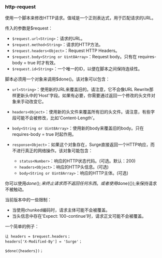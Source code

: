 ### http-request

使用一个脚本来修改HTTP请求。值域是一个正则表达式，用于匹配请求的URL。

传入的参数是$request：

* `$request.url<String>`：请求的URL。
* `$request.method<String>`：请求的HTTP方法。
* `$request.headers<Object>`：Request HTTP Headers。
* `$request.body<String or Uint8Array>`：Request body。只有在 requires-body = true 时才有效。
* `$request.id<String>`：一个唯一的ID，以便在脚本之间保持连续性。

脚本必须用一个对象来调用$done()。该对象可以包含：
* `url<String>`：使用新的URL来覆盖旧的。请注意，它不会像URL Rewrite那样更新头中的'Host'字段。如果有必要，你需要通过返回一个修改的头文件对象来手动改变它。
* `headers<Object>`：使用新的头文件来覆盖所有旧的头文件。请注意，有些字段可能不会被修改，比如'Content-Length'。
* `body<String or Uint8Array>`：使用新的body来覆盖旧的body。只在 requires-body = true 时起作用。

* `response<Object>`：如果这个对象存在，Surge直接返回一个HTTP响应，而不进行真正的网络操作。该对象可能包含：
    * `status<Number>`：响应的HTTP状态代码。(可选。默认：200)
    * `headers<Object>`：响应的HTTP头信息。(可选)
    * `body<String or Uint8Array>`：响应的HTTP主体。(可选)

你可以使用$done();来终止请求而不返回任何东西。或者使用$done({});来保持请求不被触动。

当前版本中的一些限制：
* 当使用chunked编码时，请求主体可能不会被覆盖。
* 当头信息中存在'Expect: 100-continue'时，请求正文可能不会被覆盖。

一个简单的例子：

```
让 headers = $request.headers；
headers['X-Modified-By'] = 'Surge'；

$done({headers})；
```